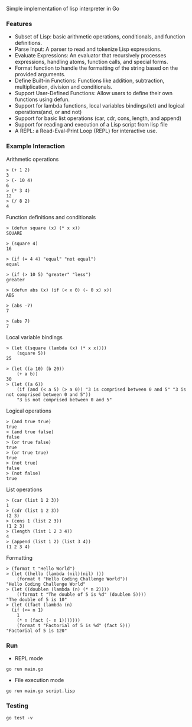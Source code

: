 Simple implementation of lisp interpreter in Go

### Features

- Subset of Lisp: basic arithmetic operations, conditionals, and function definitions.
- Parse Input: A parser to read and tokenize Lisp expressions.
- Evaluate Expressions: An evaluator that recursively processes expressions, handling atoms, function calls, and special forms.
- Format function to handle the formatting of the string based on the provided arguments.
- Define Built-in Functions: Functions like addition, subtraction, multiplication, division and conditionals.
- Support User-Defined Functions: Allow users to define their own functions using defun.
- Support for lambda functions, local variables bindings(let) and logical operations(and, or and not)
- Support for basic list operations (car, cdr, cons, length, and append)
- Support for reading and execution of a Lisp script from lisp file
- A REPL: a Read-Eval-Print Loop (REPL) for interactive use.

### Example Interaction
Arithmetic operations
````
> (+ 1 2)
3
> (- 10 4)
6
> (* 3 4)
12
> (/ 8 2)
4
````


Function definitions and conditionals
````
> (defun square (x) (* x x))
SQUARE

> (square 4)
16

> (if (= 4 4) "equal" "not equal")
equal

> (if (> 10 5) "greater" "less")
greater

> (defun abs (x) (if (< x 0) (- 0 x) x))
ABS

> (abs -7)
7

> (abs 7)
7

````

Local variable bindings
````
> (let ((square (lambda (x) (* x x))))
    (square 5))
25

> (let ((a 10) (b 20))
    (+ a b))
30
> (let ((a 6))
    (if (and (< a 5) (> a 0)) "3 is comprised between 0 and 5" "3 is not comprised between 0 and 5"))
    "3 is not comprised between 0 and 5"
````


Logical operations
````
> (and true true)
true
> (and true false)
false
> (or true false)
true
> (or true true)
true
> (not true)
false
> (not false)
true
````


List operations
````
> (car (list 1 2 3))
1
> (cdr (list 1 2 3))
(2 3)
> (cons 1 (list 2 3))
(1 2 3)
> (length (list 1 2 3 4))
4 
> (append (list 1 2) (list 3 4))
(1 2 3 4)
````

Formatting
````
> (format t "Hello World")
> (let ((hello (lambda (nil)(nil) )))
    (format t "Hello Coding Challenge World"))
"Hello Coding Challenge World"
> (let ((doublen (lambda (n) (* n 2))))
    ((format t "The double of 5 is %d" (doublen 5))))
"The double of 5 is 10"
> (let ((fact (lambda (n)
  (if (<= n 1)
    1
    (* n (fact (- n 1)))))))
    (format t "Factorial of 5 is %d" (fact 5)))
"Factorial of 5 is 120"
````


### Run

- REPL mode
````
go run main.go
````

- File execution mode
````
go run main.go script.lisp
````

### Testing
````
go test -v
````

